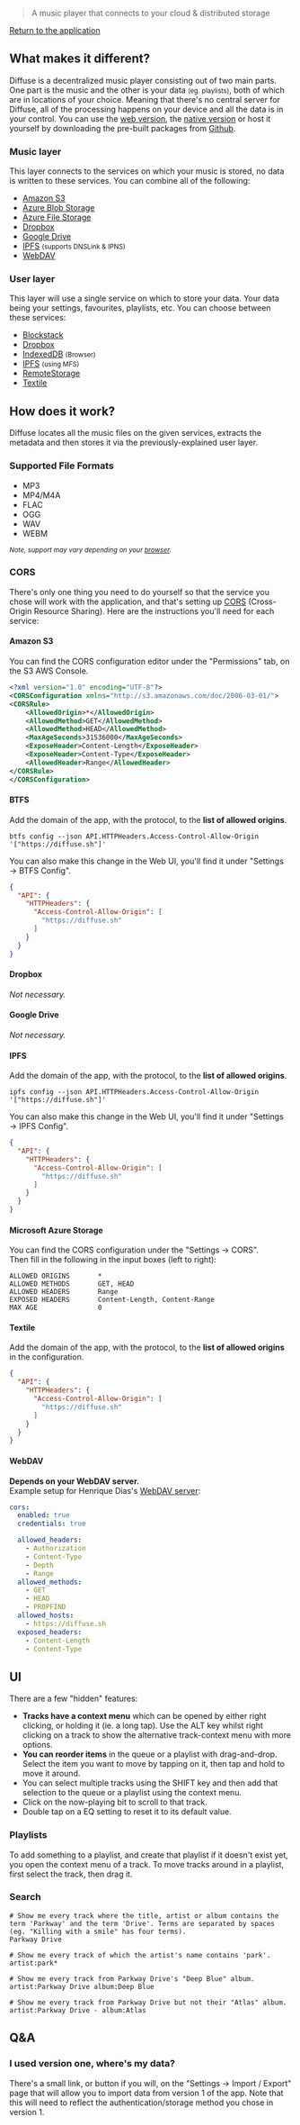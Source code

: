 > A music player that connects to your cloud &amp; distributed storage

[Return to the application](../)



## What makes it different?

Diffuse is a decentralized music player consisting out of two main parts. One part is the music and the other is your data <small>(eg. playlists)</small>, both of which are in locations of your choice. Meaning that there's no central server for Diffuse, all of the processing happens on your device and all the data is in your control. You can use the [web version](https://diffuse.sh), the [native version](https://github.com/icidasset/diffuse/releases) or host it yourself by downloading the pre-built packages from [Github](https://github.com/icidasset/diffuse).


### Music layer

This layer connects to the services on which your music is stored, no data is written to these services. You can combine all of the following:

- [Amazon S3](https://aws.amazon.com/s3/)
- [Azure Blob Storage](https://azure.microsoft.com/en-us/services/storage/blobs/)
- [Azure File Storage](https://azure.microsoft.com/en-us/services/storage/files/)
- [Dropbox](https://dropbox.com/)
- [Google Drive](https://drive.google.com/)
- [IPFS](https://ipfs.io/) <small>(supports DNSLink & IPNS)</small>
- [WebDAV](https://en.wikipedia.org/wiki/WebDAV)


### User layer

This layer will use a single service on which to store your data. Your data being your settings, favourites, playlists, etc. You can choose between these services:

- [Blockstack](https://blockstack.org/)
- [Dropbox](https://www.dropbox.com/)
- [IndexedDB](https://developer.mozilla.org/en-US/docs/Web/API/IndexedDB_API) <small>(Browser)</small>
- [IPFS](https://ipfs.io/) <small>(using MFS)</small>
- [RemoteStorage](https://remotestorage.io/)
- [Textile](https://github.com/textileio/go-textile)



<div id="How" />

## How does it work?

Diffuse locates all the music files on the given services, extracts the metadata and then stores it via the previously-explained user layer.


### Supported File Formats

- MP3
- MP4/M4A
- FLAC
- OGG
- WAV
- WEBM

<small><em>Note, support may vary depending on your <a href="https://developer.mozilla.org/en-US/docs/Web/Media/Formats/Containers#Index_of_media_container_formats_file_types">browser</a>.</em></small>


<div id="CORS" />

### CORS

There's only one thing you need to do yourself so that the service you chose will work with the application, and that's setting up [CORS](https://developer.mozilla.org/en-US/docs/Web/HTTP/CORS) (Cross-Origin Resource Sharing). Here are the instructions you'll need for each service:

<div id="CORS__S3" />

#### Amazon S3

You can find the CORS configuration editor under the "Permissions" tab, on the S3 AWS Console.

```xml
<?xml version="1.0" encoding="UTF-8"?>
<CORSConfiguration xmlns="http://s3.amazonaws.com/doc/2006-03-01/">
<CORSRule>
    <AllowedOrigin>*</AllowedOrigin>
    <AllowedMethod>GET</AllowedMethod>
    <AllowedMethod>HEAD</AllowedMethod>
    <MaxAgeSeconds>31536000</MaxAgeSeconds>
    <ExposeHeader>Content-Length</ExposeHeader>
    <ExposeHeader>Content-Type</ExposeHeader>
    <AllowedHeader>Range</AllowedHeader>
</CORSRule>
</CORSConfiguration>
```

<div id="CORS__BTFS" />

#### BTFS

Add the domain of the app, with the protocol, to the __list of allowed origins__.  

```shell
btfs config --json API.HTTPHeaders.Access-Control-Allow-Origin '["https://diffuse.sh"]'
```

You can also make this change in the Web UI, you'll find it under "Settings → BTFS Config".

```json
{
  "API": {
    "HTTPHeaders": {
      "Access-Control-Allow-Origin": [
        "https://diffuse.sh"
      ]
    }
  }
}
```

<div id="CORS__Dropbox" />

#### Dropbox

_Not necessary._

<div id="CORS__Google-Drive" />

#### Google Drive

_Not necessary._

<div id="CORS__IPFS" />

#### IPFS

Add the domain of the app, with the protocol, to the __list of allowed origins__.  

```shell
ipfs config --json API.HTTPHeaders.Access-Control-Allow-Origin '["https://diffuse.sh"]'
```

You can also make this change in the Web UI, you'll find it under "Settings → IPFS Config".

```json
{
  "API": {
    "HTTPHeaders": {
      "Access-Control-Allow-Origin": [
        "https://diffuse.sh"
      ]
    }
  }
}
```

<div id="CORS__Azure" />

#### Microsoft Azure Storage

You can find the CORS configuration under the "Settings -> CORS".  
Then fill in the following in the input boxes (left to right):

```
ALLOWED ORIGINS       *
ALLOWED METHODS       GET, HEAD
ALLOWED HEADERS       Range
EXPOSED HEADERS       Content-Length, Content-Range
MAX AGE               0
```

<div id="CORS__Textile" />

#### Textile

Add the domain of the app, with the protocol, to the __list of allowed origins__ in the configuration.

```json
{
  "API": {
    "HTTPHeaders": {
      "Access-Control-Allow-Origin": [
        "https://diffuse.sh"
      ]
    }
  }
}
```

<div id="CORS__WebDAV" />

#### WebDAV

__Depends on your WebDAV server.__  
Example setup for Henrique Dias's [WebDAV server](https://github.com/hacdias/webdav):

```yaml
cors:
  enabled: true
  credentials: true

  allowed_headers:
    - Authorization
    - Content-Type
    - Depth
    - Range
  allowed_methods:
    - GET
    - HEAD
    - PROPFIND
  allowed_hosts:
    - https://diffuse.sh
  exposed_headers:
    - Content-Length
    - Content-Type
```



<div id="UI" />

## UI

There are a few "hidden" features:

- **Tracks have a context menu** which can be opened by either right clicking,
  or holding it (ie. a long tap). Use the ALT key whilst right clicking
  on a track to show the alternative track-context menu with more options.
- **You can reorder items** in the queue or a playlist with drag-and-drop.
  Select the item you want to move by tapping on it, then tap and hold to move it around.
- You can select multiple tracks using the SHIFT key and then add that selection
  to the queue or a playlist using the context menu.
- Click on the now-playing bit to scroll to that track.
- Double tap on a EQ setting to reset it to its default value.

### Playlists

To add something to a playlist, and create that playlist if it doesn't exist yet, you open the context menu of a track. To move tracks around in a playlist, first select the track, then drag it.

### Search

```shell
# Show me every track where the title, artist or album contains the term 'Parkway' and the term 'Drive'. Terms are separated by spaces (eg. "Killing with a smile" has four terms).
Parkway Drive

# Show me every track of which the artist's name contains 'park'.
artist:park*

# Show me every track from Parkway Drive's "Deep Blue" album.
artist:Parkway Drive album:Deep Blue

# Show me every track from Parkway Drive but not their "Atlas" album.
artist:Parkway Drive - album:Atlas
```



<div id="QA" />

## Q&A

### I used version one, where's my data?

There's a small link, or button if you will, on the "Settings -> Import / Export"
page that will allow you to import data from version 1 of the app. Note that this
will need to reflect the authentication/storage method you chose in version 1.
